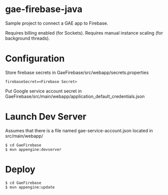 # gae-firebase-java
Sample project to connect a GAE app to Firebase.

Requires billing enabled (for Sockets).
Requires manual instance scaling (for background threads).

# Configuration
Store firebase secrets in GaeFirebase/src/webapp/secrets.properties
```
firebaseSecret=<Firebase Secret>
```
Put Google service account secret in
GaeFirebase/src/main/webapp/application_default_credentials.json

# Launch Dev Server
Assumes that there is a file named gae-service-account.json located in src/main/webapp/
```
$ cd GaeFirebase
$ mvn appengine:devserver
```

# Deploy
```
$ cd GaeFirebase
$ mvn appengine:update
```
